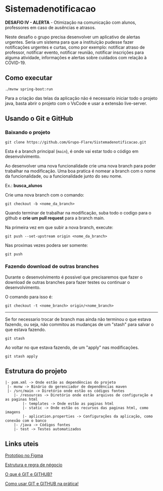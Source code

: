 # Sistemadenotificacao

**DESAFIO IV - ALERTA** - Otimização na comunicação com alunos, professores em caso de ausências e atrasos.

Neste desafio o grupo precisa desenvolver um aplicativo de alertas urgentes. 
Seria um sistema para que a instituição pudesse fazer notificações urgentes e curtas, como por exemplo: 
notificar atraso de professor, notificar evento, notificar reunião, notificar inscrições para
alguma atividade, informações e alertas sobre cuidados com relação à COVID-19.

## Como executar 

```
./mvnw spring-boot:run
```
Para a criação das telas da aplicação não é necessario iniciar todo o projeto java, basta abrir o projeto com o VsCode e usar a extensão live-server. 

## Usando o Git e GitHub
### Baixando o projeto
```
git clone https://github.com/Grupo-Flare/Sistemadenotificacao.git
```

Esta é a branch principal (`main`), é onde vai estar todo o código em desenvolvimento.

Ao desenvolver uma nova funcionalidade crie uma nova branch para poder trabalhar na modificação. Uma boa pratica é nomear a branch com o nome da funcionalidade, ou a funcionalidade junto do seu nome.

Ex.: **busca_alunos**

Crie uma nova branch com o comando:

```
git checkout -b <nome_da_branch>
```

Quando terminar de trabalhar na modificação, suba todo o codigo para o github e **crie um pull request** para a branch main.

Na primeira vez em que subir a nova branch, execute:

```
git push --set-upstream origin <nome_da_branch>
```

Nas proximas vezes podera ser somente:

```
git push
```

### Fazendo download de outras branches

Durante o desenvolvimento é possivel que precisaremos que fazer o download de outras branches para fazer testes ou continuar o desenvolvimento.

O comando para isso é:
```
git checkout -t <nome_branch> origin/<nome_branch>
```

------

Se for necessario trocar de branch mas ainda não terminou o que estava fazendo, ou seja, não commitou as mudanças de um "stash" para salvar o que estava fazendo.
```
git stash 
```
Ao voltar no que estava fazendo, de um "apply" nas modificações.
```
git stash apply
```

## Estrutura do projeto
```
|- pom.xml -> Onde estão as dependências do projeto 
 |- mvnw -> Binário do gerenciador de dependências maven 
 |- /src/main -> Diretório onde estão os códigos fontes
 	|- /resources -> Diretório onde estão arquivos de configuração e as paginas html
 	 	|- templates -> Onde estão as paginas html
        |- static -> Onde estão os recursos das paginas html, como imagens
 		|- aplication.properties -> Configurações da aplicação, como conexão com o banco
 	|- /java -> Códigos fontes
 	|- test -> Testes automatizados
```

## Links uteis

[Prototipo no Figma](https://www.figma.com/file/8gRuOJaswo6iokWmzTI1kR/SistemaDeNotifica%C3%A7%C3%A3o?node-id=0%3A1)

[Estrutura e regra de négocio](https://miro.com/app/board/o9J_lrBHrqc=/?invite_link_id=967976314075)

[O que é GIT e GITHUB?](https://www.youtube.com/watch?v=DqTITcMq68k)

[Como usar GIT e GITHUB na prática!](https://www.youtube.com/watch?v=DqTITcMq68k)

